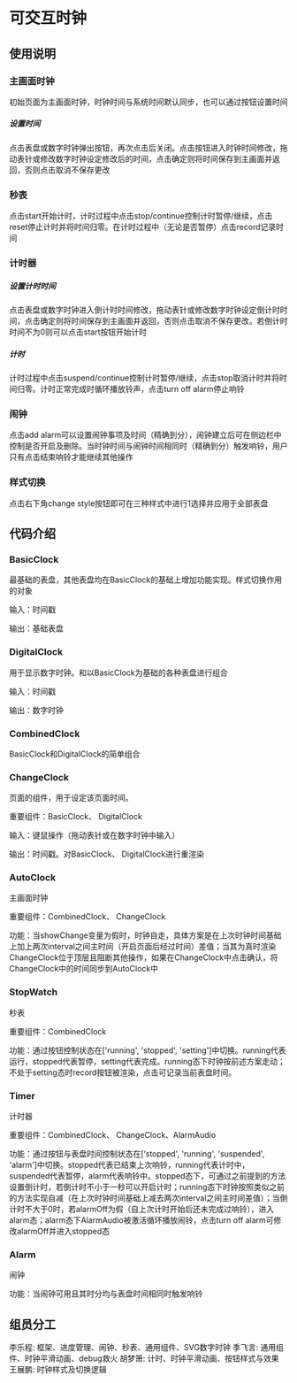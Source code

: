 # 可交互时钟

## 使用说明

### 主画面时钟

初始页面为主画面时钟，时钟时间与系统时间默认同步，也可以通过按钮设置时间

##### 设置时间

点击表盘或数字时钟弹出按钮，再次点击后关闭。点击按钮进入时钟时间修改，拖动表针或修改数字时钟设定修改后的时间，点击确定则将时间保存到主画面并返回，否则点击取消不保存更改

### 秒表

点击start开始计时，计时过程中点击stop/continue控制计时暂停/继续，点击reset停止计时并将时间归零。在计时过程中（无论是否暂停）点击record记录时间

### 计时器

##### 设置计时时间

点击表盘或数字时钟进入倒计时时间修改，拖动表针或修改数字时钟设定倒计时时间，点击确定则将时间保存到主画面并返回，否则点击取消不保存更改。若倒计时时间不为0则可以点击start按钮开始计时

##### 计时

计时过程中点击suspend/continue控制计时暂停/继续，点击stop取消计时并将时间归零。计时正常完成时循环播放铃声，点击turn off  alarm停止响铃

### 闹钟

点击add alarm可以设置闹钟事项及时间（精确到分），闹钟建立后可在侧边栏中控制是否开启及删除。当时钟时间与闹钟时间相同时（精确到分）触发响铃，用户只有点击结束响铃才能继续其他操作

### 样式切换

点击右下角change style按钮即可在三种样式中进行1选择并应用于全部表盘

## 代码介绍

### BasicClock

最基础的表盘，其他表盘均在BasicClock的基础上增加功能实现。样式切换作用的对象

输入：时间戳

输出：基础表盘

### DigitalClock

用于显示数字时钟。和以BasicClock为基础的各种表盘进行组合

输入：时间戳

输出：数字时钟

### CombinedClock

BasicClock和DigitalClock的简单组合

### ChangeClock

页面的组件，用于设定该页面时间。

重要组件：BasicClock、 DigitalClock

输入：键鼠操作（拖动表针或在数字时钟中输入）

输出：时间戳。对BasicClock、 DigitalClock进行重渲染

### AutoClock

主画面时钟

重要组件：CombinedClock、 ChangeClock

功能：当showChange变量为假时，时钟自走，具体方案是在上次时钟时间基础上加上两次interval之间主时间（开启页面后经过时间）差值；当其为真时渲染ChangeClock位于顶层且阻断其他操作，如果在ChangeClock中点击确认，将ChangeClock中的时间同步到AutoClock中

### StopWatch

秒表

重要组件：CombinedClock

功能：通过按钮控制状态在['running', 'stopped', 'setting']中切换。running代表运行，stopped代表暂停，setting代表完成。running态下时钟按前述方案走动；不处于setting态时record按钮被渲染，点击可记录当前表盘时间。

### Timer

计时器

重要组件：CombinedClock、 ChangeClock、AlarmAudio

功能：通过按钮与表盘时间控制状态在[‘stopped', 'running', 'suspended', 'alarm']中切换。stopped代表已结束上次响铃，running代表计时中，suspended代表暂停，alarm代表响铃中。stopped态下，可通过之前提到的方法设置倒计时，若倒计时不小于一秒可以开启计时；running态下时钟按照类似之前的方法实现自减（在上次时钟时间基础上减去两次interval之间主时间差值）；当倒计时不大于0时，若alarmOff为假（自上次计时开始后还未完成过响铃），进入alarm态；alarm态下AlarmAudio被激活循环播放闹铃，点击turn off alarm可修改alarmOff并进入stopped态

### Alarm

闹钟

功能：当闹钟可用且其时分均与表盘时间相同时触发响铃

## 组员分工

李乐程: 框架、进度管理、闹钟、秒表、通用组件、SVG数字时钟
季飞言: 通用组件、时钟平滑动画、debug救火
胡梦箫: 计时、时钟平滑动画、按钮样式与效果
王展鹏: 时钟样式及切换逻辑